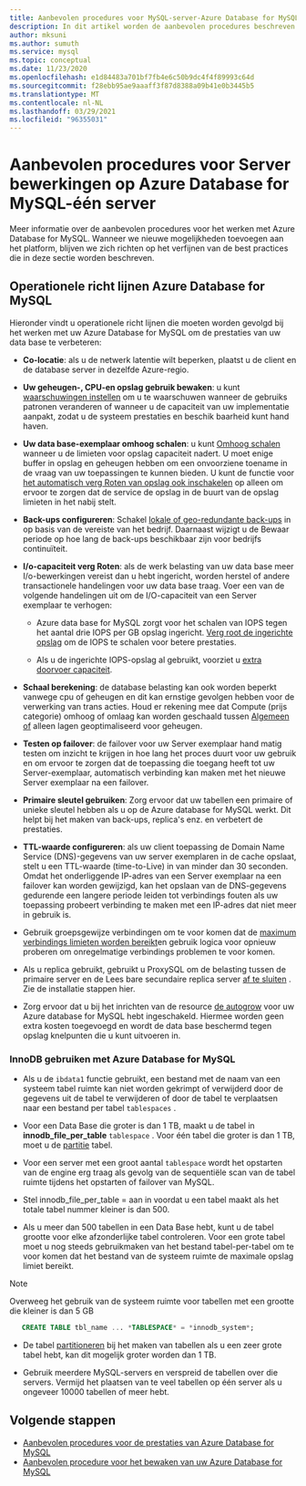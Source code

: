 ```yaml
---
title: Aanbevolen procedures voor MySQL-server-Azure Database for MySQL
description: In dit artikel worden de aanbevolen procedures beschreven voor het uitvoeren van uw MySQL-data base in Azure.
author: mksuni
ms.author: sumuth
ms.service: mysql
ms.topic: conceptual
ms.date: 11/23/2020
ms.openlocfilehash: e1d84483a701bf7fb4e6c50b9dc4f4f89993c64d
ms.sourcegitcommit: f28ebb95ae9aaaff3f87d8388a09b41e0b3445b5
ms.translationtype: MT
ms.contentlocale: nl-NL
ms.lasthandoff: 03/29/2021
ms.locfileid: "96355031"
---
```

# <a name="best-practices-for-server-operations-on-azure-database-for-mysql--single-server"></a>Aanbevolen procedures voor Server bewerkingen op Azure Database for MySQL-één server

Meer informatie over de aanbevolen procedures voor het werken met Azure Database for MySQL. Wanneer we nieuwe mogelijkheden toevoegen aan het platform, blijven we zich richten op het verfijnen van de best practices die in deze sectie worden beschreven.

## <a name="azure-database-for-mysql-operational-guidelines"></a>Operationele richt lijnen Azure Database for MySQL 

Hieronder vindt u operationele richt lijnen die moeten worden gevolgd bij het werken met uw Azure Database for MySQL om de prestaties van uw data base te verbeteren: 

* **Co-locatie**: als u de netwerk latentie wilt beperken, plaatst u de client en de database server in dezelfde Azure-regio.

* **Uw geheugen-, CPU-en opslag gebruik bewaken**: u kunt [waarschuwingen instellen](howto-alert-on-metric.md) om u te waarschuwen wanneer de gebruiks patronen veranderen of wanneer u de capaciteit van uw implementatie aanpakt, zodat u de systeem prestaties en beschik baarheid kunt hand haven. 

* **Uw data base-exemplaar omhoog schalen**: u kunt [Omhoog schalen](howto-create-manage-server-portal.md) wanneer u de limieten voor opslag capaciteit nadert. U moet enige buffer in opslag en geheugen hebben om een onvoorziene toename in de vraag van uw toepassingen te kunnen bieden. U kunt de functie voor [het automatisch verg Roten van opslag ook inschakelen](howto-auto-grow-storage-portal.md) op alleen om ervoor te zorgen dat de service de opslag in de buurt van de opslag limieten in het nabij stelt. 

* **Back-ups configureren**: Schakel [lokale of geo-redundante back-ups](howto-restore-server-portal.md#set-backup-configuration) in op basis van de vereiste van het bedrijf. Daarnaast wijzigt u de Bewaar periode op hoe lang de back-ups beschikbaar zijn voor bedrijfs continuïteit. 

* **I/o-capaciteit verg Roten**: als de werk belasting van uw data base meer I/o-bewerkingen vereist dan u hebt ingericht, worden herstel of andere transactionele handelingen voor uw data base traag. Voer een van de volgende handelingen uit om de I/O-capaciteit van een Server exemplaar te verhogen: 

    * Azure data base for MySQL zorgt voor het schalen van IOPS tegen het aantal drie IOPS per GB opslag ingericht. [Verg root de ingerichte opslag](howto-create-manage-server-portal.md#scale-storage-up) om de IOPS te schalen voor betere prestaties. 

    * Als u de ingerichte IOPS-opslag al gebruikt, voorziet u [extra doorvoer capaciteit](howto-create-manage-server-portal.md#scale-storage-up). 

* **Schaal berekening**: de database belasting kan ook worden beperkt vanwege cpu of geheugen en dit kan ernstige gevolgen hebben voor de verwerking van trans acties. Houd er rekening mee dat Compute (prijs categorie) omhoog of omlaag kan worden geschaald tussen [Algemeen of](concepts-pricing-tiers.md) alleen lagen geoptimaliseerd voor geheugen. 

* **Testen op failover**: de failover voor uw Server exemplaar hand matig testen om inzicht te krijgen in hoe lang het proces duurt voor uw gebruik en om ervoor te zorgen dat de toepassing die toegang heeft tot uw Server-exemplaar, automatisch verbinding kan maken met het nieuwe Server exemplaar na een failover.

* **Primaire sleutel gebruiken**: Zorg ervoor dat uw tabellen een primaire of unieke sleutel hebben als u op de Azure database for MySQL werkt. Dit helpt bij het maken van back-ups, replica's enz. en verbetert de prestaties.

* **TTL-waarde configureren**: als uw client toepassing de Domain Name Service (DNS)-gegevens van uw server exemplaren in de cache opslaat, stelt u een TTL-waarde (time-to-Live) in van minder dan 30 seconden. Omdat het onderliggende IP-adres van een Server exemplaar na een failover kan worden gewijzigd, kan het opslaan van de DNS-gegevens gedurende een langere periode leiden tot verbindings fouten als uw toepassing probeert verbinding te maken met een IP-adres dat niet meer in gebruik is.

* Gebruik groepsgewijze verbindingen om te voor komen dat de [maximum verbindings limieten worden bereikt](concepts-server-parameters.md#max_connections)en gebruik logica voor opnieuw proberen om onregelmatige verbindings problemen te voor komen. 

* Als u replica gebruikt, gebruikt u ProxySQL om de belasting tussen de primaire server en de Lees bare secundaire replica server [af te sluiten](https://techcommunity.microsoft.com/t5/azure-database-for-mysql/scaling-an-azure-database-for-mysql-workload-running-on/ba-p/1105847) . Zie de installatie stappen hier. </br> 

* Zorg ervoor dat u bij het inrichten van de resource [de autogrow](howto-auto-grow-storage-portal.md) voor uw Azure database for MySQL hebt ingeschakeld. Hiermee worden geen extra kosten toegevoegd en wordt de data base beschermd tegen opslag knelpunten die u kunt uitvoeren in. </br> 


### <a name="using-innodb-with-azure-database-for-mysql"></a>InnoDB gebruiken met Azure Database for MySQL

*   Als u de `ibdata1` functie gebruikt, een bestand met de naam van een systeem tabel ruimte kan niet worden gekrimpt of verwijderd door de gegevens uit de tabel te verwijderen of door de tabel te verplaatsen naar een bestand per tabel `tablespaces` .

* Voor een Data Base die groter is dan 1 TB, maakt u de tabel in **innodb_file_per_table** `tablespace` . Voor één tabel die groter is dan 1 TB, moet u de [partitie](https://dev.mysql.com/doc/refman/5.7/en/partitioning.html) tabel.

*   Voor een server met een groot aantal `tablespace` wordt het opstarten van de engine erg traag als gevolg van de sequentiële scan van de tabel ruimte tijdens het opstarten of failover van MySQL. 

* Stel innodb_file_per_table = aan in voordat u een tabel maakt als het totale tabel nummer kleiner is dan 500.

* Als u meer dan 500 tabellen in een Data Base hebt, kunt u de tabel grootte voor elke afzonderlijke tabel controleren. Voor een grote tabel moet u nog steeds gebruikmaken van het bestand tabel-per-tabel om te voor komen dat het bestand van de systeem ruimte de maximale opslag limiet bereikt.

> [!NOTE]
> Overweeg het gebruik van de systeem ruimte voor tabellen met een grootte die kleiner is dan 5 GB 
> ```sql
>    CREATE TABLE tbl_name ... *TABLESPACE* = *innodb_system*;
> ```

* De tabel [partitioneren](https://dev.mysql.com/doc/refman/5.7/en/partitioning.html) bij het maken van tabellen als u een zeer grote tabel hebt, kan dit mogelijk groter worden dan 1 TB.

* Gebruik meerdere MySQL-servers en verspreid de tabellen over die servers. Vermijd het plaatsen van te veel tabellen op één server als u ongeveer 10000 tabellen of meer hebt. 

## <a name="next-steps"></a>Volgende stappen
- [Aanbevolen procedures voor de prestaties van Azure Database for MySQL](concept-performance-best-practices.md)
- [Aanbevolen procedure voor het bewaken van uw Azure Database for MySQL](concept-monitoring-best-practices.md)
